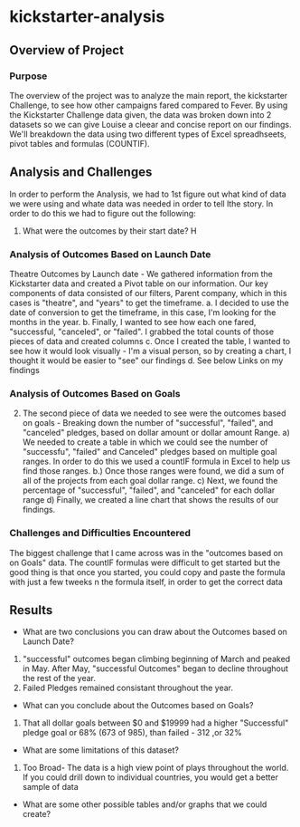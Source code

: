 # kickstarter-analysis

## Overview of Project

### Purpose
The overview of the project was to analyze the main report, the kickstarter Challenge, to see how other campaigns fared compared to Fever. By using the Kickstarter Challenge data given, the data was broken down into 2 datasets so we can give Louise a cleear and concise report on our findings. We'll breakdown the data using two different types of Excel spreadhseets, pivot tables and formulas (COUNTIF).

## Analysis and Challenges

  In order to perform the Analysis, we had to 1st figure out what kind of data we were using and whate data was needed in order to tell lthe story. In order to do this we had to figure out the following:
 1. What were the outcomes by their start date?  H 
 
  

### Analysis of Outcomes Based on Launch Date

 Theatre Outcomes by Launch date - We gathered information from the Kickstarter data and created a Pivot table on our information. Our key components of data consisted of our filters, Parent company, which in this cases is "theatre", and "years" to get the timeframe.
    a. I decided to use the date of conversion to get the timeframe, in this case, I'm looking for the months in the year. 
    b. Finally, I wanted to see how each one fared, "successful, "canceled", or "failed".  I grabbed the total counts of those pieces of data and created columns
    c. Once I created the table, I wanted to see how it would look visually - I'm a visual person, so by creating a chart, I thought it would be easier to "see" our findings
    d. See below Links on my findings
    
    
    


    
    
 
 
    
 

### Analysis of Outcomes Based on Goals

2. The second piece of data we needed to see were the outcomes based on goals - Breaking down the number of "successful", "failed", and "canceled" pledges, based on dollar amount or dollar amount Range.
    a) We needed to create a table in which we could see the number of "successfu", "failed" and Canceled" pledges based on multiple goal ranges.  In order to do this we used a countIF formula in Excel to help us find those ranges.
    b.) Once those ranges were found, we did a sum of all of the projects from each goal dollar range.
    c)  Next, we found the percentage of "successful", "failed", and "canceled" for each dollar range
    d) Finally, we created a line chart that shows the results of our findings.
    
    
    
    
    
    
    
   
    
### Challenges and Difficulties Encountered

The biggest challenge that I came across was in the "outcomes based on on Goals" data.  The countIF formulas were difficult to get started but the good thing is that once you started, you could copy and paste the formula with just a few tweeks n the formula itself, in order to get the correct data

## Results

- What are two conclusions you can draw about the Outcomes based on Launch Date?

 1. "successful" outcomes began climbing beginning of March and peaked in May. After May, "successful Outcomes" began to decline throughout the rest of the year.
 2. Failed Pledges remained consistant throughout the year.

- What can you conclude about the Outcomes based on Goals?
 1. That all dollar goals between $0 and $19999 had a higher "Successful" pledge goal or 68% (673 of 985), than failed - 312 ,or 32%

- What are some limitations of this dataset?
 1. Too Broad-  The data is a high view point of plays throughout the world.  If you could drill down to individual countries, you would get a better sample of data

- What are some other possible tables and/or graphs that we could create?

